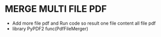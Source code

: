 # MERGE MULTI FILE PDF 
- Add more file pdf and Run code so result one file content all file pdf 
- library PyPDF2 func(PdfFileMerger)
